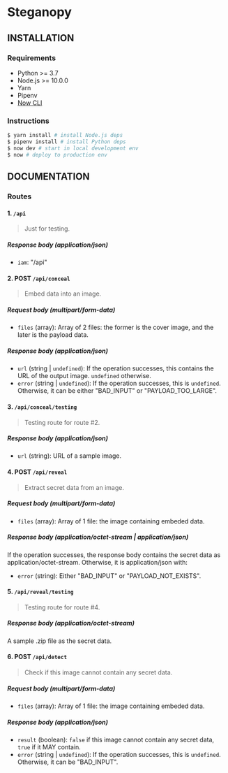 # Steganopy

## INSTALLATION

### Requirements

- Python >= 3.7
- Node.js >= 10.0.0
- Yarn
- Pipenv
- [Now CLI](https://www.npmjs.com/package/now)

### Instructions

```bash
$ yarn install # install Node.js deps
$ pipenv install # install Python deps
$ now dev # start in local development env
$ now # deploy to production env
```

## DOCUMENTATION

### Routes

#### 1. `/api`

> Just for testing.

##### Response body (application/json)

- `iam`: "/api"

#### 2. POST `/api/conceal`

> Embed data into an image.

##### Request body (multipart/form-data)

- `files` (array): Array of 2 files: the former is the cover image, and the later is the payload data.

##### Response body (application/json)

- `url` (string | `undefined`): If the operation successes, this contains the URL of the output image. `undefined` otherwise.
- `error` (string | `undefined`): If the operation successes, this is `undefined`. Otherwise, it can be either "BAD_INPUT" or "PAYLOAD_TOO_LARGE".

#### 3. `/api/conceal/testing`

> Testing route for route #2.

##### Response body (application/json)

- `url` (string): URL of a sample image.

#### 4. POST `/api/reveal`

> Extract secret data from an image.

##### Request body (multipart/form-data)

- `files` (array): Array of 1 file: the image containing embeded data.

##### Response body (application/octet-stream | application/json)

If the operation successes, the response body contains the secret data as application/octet-stream. Otherwise, it is application/json with:

- `error` (string): Either "BAD_INPUT" or "PAYLOAD_NOT_EXISTS".

#### 5. `/api/reveal/testing`

> Testing route for route #4.

##### Response body (application/octet-stream)

A sample .zip file as the secret data.

#### 6. POST `/api/detect`

> Check if this image cannot contain any secret data.

##### Request body (multipart/form-data)

- `files` (array): Array of 1 file: the image containing embeded data.

##### Response body (application/json)

- `result` (boolean): `false` if this image cannot contain any secret data, `true` if it MAY contain.
- `error` (string | `undefined`): If the operation successes, this is `undefined`. Otherwise, it can be "BAD_INPUT".
